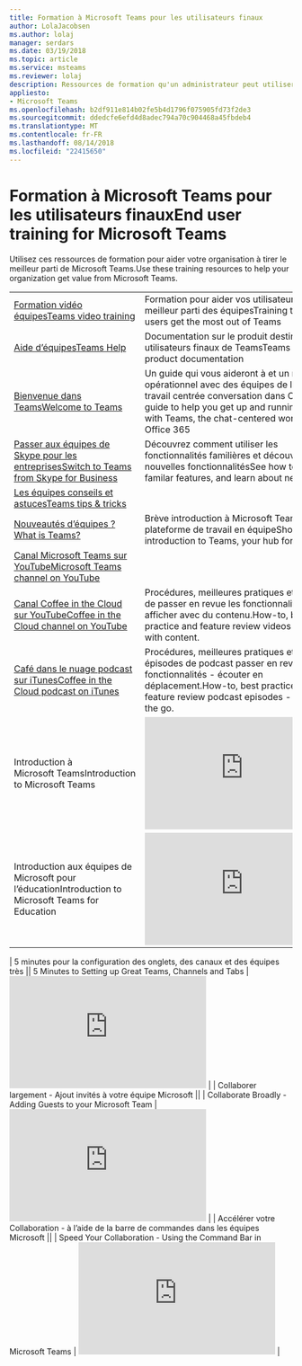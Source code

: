 ```yaml
---
title: Formation à Microsoft Teams pour les utilisateurs finaux
author: LolaJacobsen
ms.author: lolaj
manager: serdars
ms.date: 03/19/2018
ms.topic: article
ms.service: msteams
ms.reviewer: lolaj
description: Ressources de formation qu'un administrateur peut utiliser pour déployer correctement et adopter Microsoft Teams.
appliesto:
- Microsoft Teams
ms.openlocfilehash: b2df911e814b02fe5b4d1796f075905fd73f2de3
ms.sourcegitcommit: ddedcfe6efd4d8adec794a70c904468a45fbdeb4
ms.translationtype: MT
ms.contentlocale: fr-FR
ms.lasthandoff: 08/14/2018
ms.locfileid: "22415650"
---
```

<a name="end-user-training-for-microsoft-teams"></a><span data-ttu-id="ee23a-103">Formation à Microsoft Teams pour les utilisateurs finaux</span><span class="sxs-lookup"><span data-stu-id="ee23a-103">End user training for Microsoft Teams</span></span>
=====================================

<span data-ttu-id="ee23a-104">Utilisez ces ressources de formation pour aider votre organisation à tirer le meilleur parti de Microsoft Teams.</span><span class="sxs-lookup"><span data-stu-id="ee23a-104">Use these training resources to help your organization get value from Microsoft Teams.</span></span> 

|  |  |
|---------|---------|
| [<span data-ttu-id="ee23a-105">Formation vidéo équipes</span><span class="sxs-lookup"><span data-stu-id="ee23a-105">Teams video training</span></span>](https://support.office.com/article/microsoft-teams-video-training-4f108e54-240b-4351-8084-b1089f0d21d7) | <span data-ttu-id="ee23a-106">Formation pour aider vos utilisateurs à tirer le meilleur parti des équipes</span><span class="sxs-lookup"><span data-stu-id="ee23a-106">Training to help your users get the most out of Teams</span></span> |
| [<span data-ttu-id="ee23a-107">Aide d’équipes</span><span class="sxs-lookup"><span data-stu-id="ee23a-107">Teams Help</span></span>](https://support.office.com/teams) | <span data-ttu-id="ee23a-108">Documentation sur le produit destinée aux utilisateurs finaux de Teams</span><span class="sxs-lookup"><span data-stu-id="ee23a-108">Teams end user product documentation</span></span> |
| [<span data-ttu-id="ee23a-109">Bienvenue dans Teams</span><span class="sxs-lookup"><span data-stu-id="ee23a-109">Welcome to Teams</span></span>](https://support.office.com/article/Welcome-to-Microsoft-Teams-422bf3aa-9ae8-46f1-83a2-e65720e1a34d)  |  <span data-ttu-id="ee23a-110">Un guide qui vous aideront à et un rapidement opérationnel avec des équipes de l’espace de travail centrée conversation dans Office 365</span><span class="sxs-lookup"><span data-stu-id="ee23a-110">A guide to help you get up and running quickly with Teams, the chat-centered workspace in Office 365</span></span> |
| [<span data-ttu-id="ee23a-111">Passer aux équipes de Skype pour les entreprises</span><span class="sxs-lookup"><span data-stu-id="ee23a-111">Switch to Teams from Skype for Business</span></span>](https://support.office.com/en-us/article/Switch-to-Teams-from-Skype-for-Business-6295a0ae-4e8e-4bba-a100-64cc951cc964)  |  <span data-ttu-id="ee23a-112">Découvrez comment utiliser les fonctionnalités familières et découvrez les nouvelles fonctionnalités</span><span class="sxs-lookup"><span data-stu-id="ee23a-112">See how to use familar features, and learn about new features</span></span> |
| [<span data-ttu-id="ee23a-113">Les équipes conseils et astuces</span><span class="sxs-lookup"><span data-stu-id="ee23a-113">Teams tips & tricks</span></span>](https://support.office.com/office-training-center/Teams-tips) |  |
| [<span data-ttu-id="ee23a-114">Nouveautés d’équipes ?</span><span class="sxs-lookup"><span data-stu-id="ee23a-114">What is Teams? </span></span>](https://support.office.com/article/Video-What-is-Microsoft-Teams-b98d533f-118e-4bae-bf44-3df2470c2b12) | <span data-ttu-id="ee23a-115">Brève introduction à Microsoft Teams, la plateforme de travail en équipe</span><span class="sxs-lookup"><span data-stu-id="ee23a-115">Short introduction to Teams, your hub for teamwork</span></span>  |
| [<span data-ttu-id="ee23a-116">Canal Microsoft Teams sur YouTube</span><span class="sxs-lookup"><span data-stu-id="ee23a-116">Microsoft Teams channel on YouTube</span></span>](https://www.youtube.com/channel/UC0--6byMAe9otLougDShhUw) |  |
| [<span data-ttu-id="ee23a-117">Canal Coffee in the Cloud sur YouTube</span><span class="sxs-lookup"><span data-stu-id="ee23a-117">Coffee in the Cloud channel on YouTube</span></span>](https://www.youtube.com/channel/UCs2IXBqperxWVe2ozrr3Gdg/videos) |<span data-ttu-id="ee23a-118">Procédures, meilleures pratiques et les vidéos de passer en revue les fonctionnalités - afficher avec du contenu.</span><span class="sxs-lookup"><span data-stu-id="ee23a-118">How-to, best practice and feature review videos - view with content.</span></span>  |
| [<span data-ttu-id="ee23a-119">Café dans le nuage podcast sur iTunes</span><span class="sxs-lookup"><span data-stu-id="ee23a-119">Coffee in the Cloud podcast on iTunes</span></span>](https://itunes.apple.com/us/podcast/coffee-in-the-cloud/id1417729403?mt=2) |<span data-ttu-id="ee23a-120">Procédures, meilleures pratiques et les épisodes de podcast passer en revue les fonctionnalités - écouter en déplacement.</span><span class="sxs-lookup"><span data-stu-id="ee23a-120">How-to, best practice and feature review podcast episodes - listen on the go.</span></span>  |
| <span data-ttu-id="ee23a-121">Introduction à Microsoft Teams</span><span class="sxs-lookup"><span data-stu-id="ee23a-121">Introduction to Microsoft Teams</span></span>   | <iframe width="350" height="200" src="https://www.youtube.com/embed/GPmjfqnvuG4" frameborder="0" allowfullscreen></iframe>   |
| <span data-ttu-id="ee23a-122">Introduction aux équipes de Microsoft pour l’éducation</span><span class="sxs-lookup"><span data-stu-id="ee23a-122">Introduction to Microsoft Teams for Education</span></span>  | <iframe width="350" height="200" src="https://youtube.com/embed/xz4Jn_OtdUI" frameborder="0" allowfullscreen></iframe>   |

<span data-ttu-id="ee23a-123">| 5 minutes pour la configuration des onglets, des canaux et des équipes très |</span><span class="sxs-lookup"><span data-stu-id="ee23a-123">| 5 Minutes to Setting up Great Teams, Channels and Tabs   |</span></span> <iframe width="350" height="200" src="https://www.youtube.com/embed/hjJWtoaRJeE" frameborder="0" allowfullscreen></iframe>   <span data-ttu-id="ee23a-124">| | Collaborer largement - Ajout invités à votre équipe Microsoft |</span><span class="sxs-lookup"><span data-stu-id="ee23a-124">| | Collaborate Broadly - Adding Guests to your Microsoft Team  |</span></span> <iframe width="350" height="200" src="https://www.youtube.com/embed/1daMBDyBLZc" frameborder="0" allowfullscreen></iframe>   <span data-ttu-id="ee23a-125">| | Accélérer votre Collaboration - à l’aide de la barre de commandes dans les équipes Microsoft |</span><span class="sxs-lookup"><span data-stu-id="ee23a-125">| | Speed Your Collaboration - Using the Command Bar in Microsoft Teams  |</span></span> <iframe width="350" height="200" src="https://www.youtube.com/embed/wYrRCRphrp0" frameborder="0" allowfullscreen></iframe>   |


